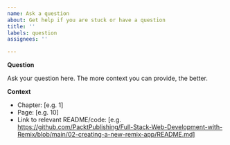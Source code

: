```yaml
---
name: Ask a question
about: Get help if you are stuck or have a question
title: ''
labels: question
assignees: ''

---
```


**Question**

Ask your question here. The more context you can provide, the better.

**Context**

- Chapter: [e.g. 1]
- Page: [e.g. 10]
- Link to relevant README/code: [e.g. https://github.com/PacktPublishing/Full-Stack-Web-Development-with-Remix/blob/main/02-creating-a-new-remix-app/README.md]
